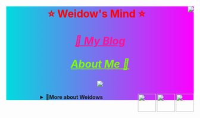 <!--
 * @Author: Weidows
 * @Date: 2020-07-27 10:28:29
 * @LastEditors: Weidows
 * @LastEditTime: 2021-12-19 23:11:20
 * @FilePath: \Weidows\README.md
 * 这个markdown是显示在github-profile界面上的
-->

<div align="center" style="background-color: #00dbde;background-image: linear-gradient(90deg, #00dbde 0%, #fc00ff 100%);">

  <!-- 常用语言 -->
  <!-- <img src="https://github-readme-stats.vercel.app/api/top-langs/?username=Weidows&langs_count=8&theme=tokyonight&layout=compact" /> -->

  <!-- 评级 -->
  <img align="right" src="https://github-readme-stats.vercel.app/api?username=Weidows&show_icons=true&theme=synthwave" />

  <!-- Website badge -->
  <!-- <p align="center">
  <a href="https://www.anandmainali.com.np" target="_blank"><img alt="Website" src="https://img.shields.io/badge/Website-www.anandmainali.com.np-blue?style=flat&logo=google-chrome"></a>
  </p> -->



  <h1 style="color:red;">

  ⭐️ Weidow's Mind ⭐️

  <a href="https://weidows.github.io" target="_blank" style="color:deeppink;">_🚀 My Blog_</a>

  <a href="https://weidows.github.io/tags/about" target="_blank" style="color:chartreuse;">_About Me 💩_</a>

  <!-- 访问计数 -->
  <img src="https://profile-counter.glitch.me/{Weidows}/count.svg" />

  </h1>

  <details>
    <summary>
      <img align="right" width="48px" src="https://cdn.jsdelivr.net/gh/Weidows/Images/img/Avatar/tudoulei.png" />
      <img align="right" width="48px" src="https://cdn.jsdelivr.net/gh/Weidows/Images/img/Avatar/tudoulei.png" />
      <img align="right" width="48px" src="https://cdn.jsdelivr.net/gh/Weidows/Images/img/Avatar/tudoulei.png" />
      <b>🎉More about Weidows</b>
    </summary>

  ---

  <!-- 语言列表 -->
  <p align="center">
    <img
      alt="Java"
      src="https://img.shields.io/badge/-Java-007396?style=for-the-badge&logo=Java&logoColor=fff"
    />
    <img
      alt="Python"
      src="https://img.shields.io/badge/-Python-3776AB?style=for-the-badge&logo=Python&logoColor=fff"
    />
  </p>

  - Focusing on the projects of [Weidows-projects](https://github.com/Weidows-projects)

  <img align="center" src="https://cdn.jsdelivr.net/gh/Weidows/Weidows/img/details.jpg" />

  </details>

</div>
